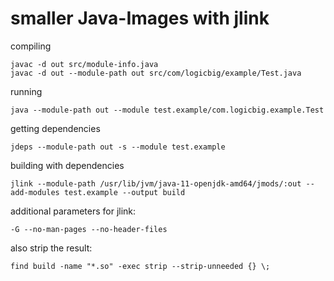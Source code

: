 # smaller Java-Images with jlink

compiling

	javac -d out src/module-info.java
	javac -d out --module-path out src/com/logicbig/example/Test.java

running

	java --module-path out --module test.example/com.logicbig.example.Test

getting dependencies

	jdeps --module-path out -s --module test.example

building with dependencies

	jlink --module-path /usr/lib/jvm/java-11-openjdk-amd64/jmods/:out --add-modules test.example --output build

additional parameters for jlink:

	-G --no-man-pages --no-header-files

also strip the result:

	find build -name "*.so" -exec strip --strip-unneeded {} \;